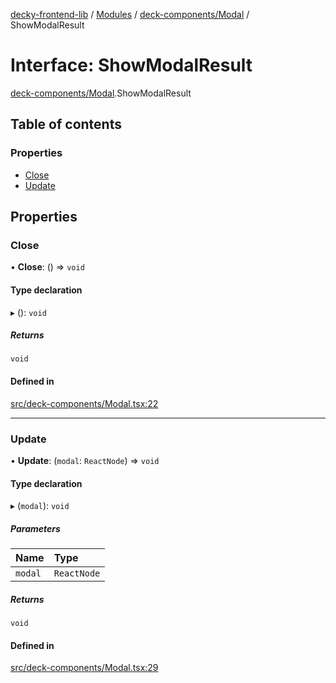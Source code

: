[decky-frontend-lib](../README.md) / [Modules](../modules.md) / [deck-components/Modal](../modules/deck_components_Modal.md) / ShowModalResult

# Interface: ShowModalResult

[deck-components/Modal](../modules/deck_components_Modal.md).ShowModalResult

## Table of contents

### Properties

- [Close](deck_components_Modal.ShowModalResult.md#close)
- [Update](deck_components_Modal.ShowModalResult.md#update)

## Properties

### Close

• **Close**: () => `void`

#### Type declaration

▸ (): `void`

##### Returns

`void`

#### Defined in

[src/deck-components/Modal.tsx:22](https://github.com/SteamDeckHomebrew/decky-frontend-lib/blob/789e163/src/deck-components/Modal.tsx#L22)

___

### Update

• **Update**: (`modal`: `ReactNode`) => `void`

#### Type declaration

▸ (`modal`): `void`

##### Parameters

| Name | Type |
| :------ | :------ |
| `modal` | `ReactNode` |

##### Returns

`void`

#### Defined in

[src/deck-components/Modal.tsx:29](https://github.com/SteamDeckHomebrew/decky-frontend-lib/blob/789e163/src/deck-components/Modal.tsx#L29)
